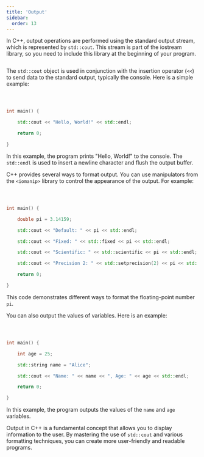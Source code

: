 ```yaml
---
title: 'Output'
sidebar:
  order: 13
---
```


 In C++, output operations are performed using the standard output stream, which is represented by `std::cout`. This stream is part of the iostream library, so you need to include this library at the beginning of your program.



```cpp

```



The `std::cout` object is used in conjunction with the insertion operator (`<<`) to send data to the standard output, typically the console. Here is a simple example:



```cpp



int main() {

    std::cout << "Hello, World!" << std::endl;

    return 0;

}

```



In this example, the program prints "Hello, World!" to the console. The `std::endl` is used to insert a newline character and flush the output buffer.





C++ provides several ways to format output. You can use manipulators from the `<iomanip>` library to control the appearance of the output. For example:



```cpp



int main() {

    double pi = 3.14159;

    std::cout << "Default: " << pi << std::endl;

    std::cout << "Fixed: " << std::fixed << pi << std::endl;

    std::cout << "Scientific: " << std::scientific << pi << std::endl;

    std::cout << "Precision 2: " << std::setprecision(2) << pi << std::endl;

    return 0;

}

```



This code demonstrates different ways to format the floating-point number `pi`.





You can also output the values of variables. Here is an example:



```cpp



int main() {

    int age = 25;

    std::string name = "Alice";

    std::cout << "Name: " << name << ", Age: " << age << std::endl;

    return 0;

}

```



In this example, the program outputs the values of the `name` and `age` variables.



Output in C++ is a fundamental concept that allows you to display information to the user. By mastering the use of `std::cout` and various formatting techniques, you can create more user-friendly and readable programs.